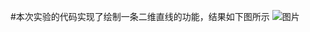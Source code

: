 #本次实验的代码实现了绘制一条二维直线的功能，结果如下图所示
![图片](https://user-images.githubusercontent.com/81949050/172044712-3f22a654-dc2c-4154-9eb9-7569efc3cafc.png)

